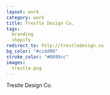 ```yaml
---              
layout: work
category: work
title: Trestle Design Co.
tags: 
  branding
  shopify
redirect_to: http://trestledesign.co
bg_color: "#ccdd00"
stroke_color: "#0099cc"
images:
  trestle.png
---
```

Trestle Design Co.